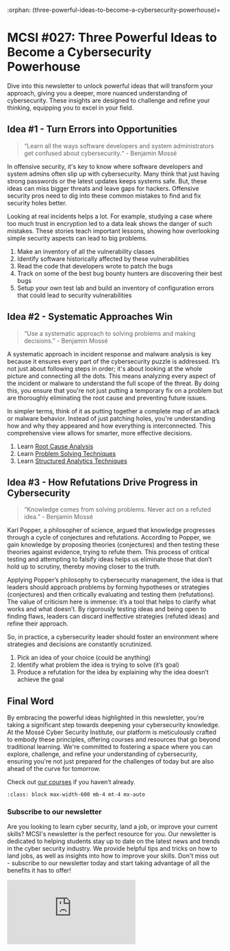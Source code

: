 :orphan:
(three-powerful-ideas-to-become-a-cybersecurity-powerhouse)=

# MCSI #027: Three Powerful Ideas to Become a Cybersecurity Powerhouse

Dive into this newsletter to unlock powerful ideas that will transform your approach, giving you a deeper, more nuanced understanding of cybersecurity. These insights are designed to challenge and refine your thinking, equipping you to excel in your field.

## Idea #1 - Turn Errors into Opportunities

> “Learn all the ways software developers and system administrators get confused about cybersecurity.“ - Benjamin Mossé

In offensive security, it's key to know where software developers and system admins often slip up with cybersecurity. Many think that just having strong passwords or the latest updates keeps systems safe. But, these ideas can miss bigger threats and leave gaps for hackers. Offensive security pros need to dig into these common mistakes to find and fix security holes better.

Looking at real incidents helps a lot. For example, studying a case where too much trust in encryption led to a data leak shows the danger of such mistakes. These stories teach important lessons, showing how overlooking simple security aspects can lead to big problems.

1. Make an inventory of all the vulnerability classes
2. Identify software historically affected by these vulnerabilities
3. Read the code that developers wrote to patch the bugs
4. Track on some of the best bug bounty hunters are discovering their best bugs
5. Setup your own test lab and build an inventory of configuration errors that could lead to security vulnerabilities

## Idea #2 - Systematic Approaches Win

> “Use a systematic approach to solving problems and making decisions.” - Benjamin Mossé

A systematic approach in incident response and malware analysis is key because it ensures every part of the cybersecurity puzzle is addressed. It’s not just about following steps in order; it's about looking at the whole picture and connecting all the dots. This means analyzing every aspect of the incident or malware to understand the full scope of the threat. By doing this, you ensure that you're not just putting a temporary fix on a problem but are thoroughly eliminating the root cause and preventing future issues.

In simpler terms, think of it as putting together a complete map of an attack or malware behavior. Instead of just patching holes, you're understanding how and why they appeared and how everything is interconnected. This comprehensive view allows for smarter, more effective decisions.

1. Learn [Root Cause Analysis](https://library.mosse-institute.com/ways-of-working/rca.html)
2. Learn [Problem Solving Techniques](https://library.mosse-institute.com/ways-of-working/problem-solving.html)
3. Learn [Structured Analytics Techniques](https://library.mosse-institute.com/ways-of-working/analytics-techniques.html)

## Idea #3 - How Refutations Drive Progress in Cybersecurity

> “Knowledge comes from solving problems. Never act on a refuted idea.” - Benjamin Mossé

Karl Popper, a philosopher of science, argued that knowledge progresses through a cycle of conjectures and refutations. According to Popper, we gain knowledge by proposing theories (conjectures) and then testing these theories against evidence, trying to refute them. This process of critical testing and attempting to falsify ideas helps us eliminate those that don’t hold up to scrutiny, thereby moving closer to the truth.

Applying Popper’s philosophy to cybersecurity management, the idea is that leaders should approach problems by forming hypotheses or strategies (conjectures) and then critically evaluating and testing them (refutations). The value of criticism here is immense: it’s a tool that helps to clarify what works and what doesn’t. By rigorously testing ideas and being open to finding flaws, leaders can discard ineffective strategies (refuted ideas) and refine their approach.

So, in practice, a cybersecurity leader should foster an environment where strategies and decisions are constantly scrutinized.

1. Pick an idea of your choice (could be anything)
2. Identify what problem the idea is trying to solve (it’s goal)
3. Produce a refutation for the idea by explaining why the idea doesn’t achieve the goal

## Final Word

By embracing the powerful ideas highlighted in this newsletter, you're taking a significant step towards deepening your cybersecurity knowledge. At the Mossé Cyber Security Institute, our platform is meticulously crafted to embody these principles, offering courses and resources that go beyond traditional learning. We're committed to fostering a space where you can explore, challenge, and refine your understanding of cybersecurity, ensuring you're not just prepared for the challenges of today but are also ahead of the curve for tomorrow.

Check out [our courses](https://www.mosse-institute.com/certifications.html) if you haven’t already.

```{thumbnail} ../images/newsletter/2024-027-franco-danny-testimonial.png
:class: block max-width-600 mb-4 mt-4 mx-auto
```

### Subscribe to our newsletter

Are you looking to learn cyber security, land a job, or improve your current skills? MCSI's newsletter is the perfect resource for you. Our newsletter is dedicated to helping students stay up to date on the latest news and trends in the cyber security industry. We provide helpful tips and tricks on how to land jobs, as well as insights into how to improve your skills. Don't miss out - subscribe to our newsletter today and start taking advantage of all the benefits it has to offer!

<iframe src="https://newsletter.mosse-institute.com/embed" style="background:white;" frameborder="0" scrolling="no"></iframe>